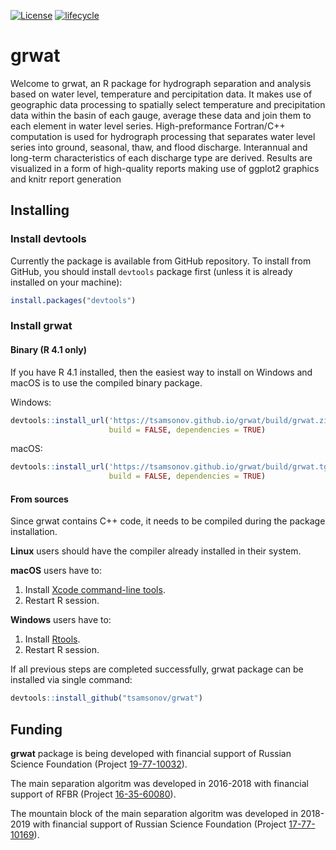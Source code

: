 [![License](http://img.shields.io/badge/license-GPL%20%28%3E=%202%29-brightgreen.svg?style=flat)](http://www.gnu.org/licenses/gpl-2.0.html)
[![lifecycle](https://img.shields.io/badge/lifecycle-experimental-orange.svg)](https://www.tidyverse.org/lifecycle/#experimental)

# grwat

Welcome to grwat, an R package for hydrograph separation and analysis based on water level, temperature and percipitation data. It makes use of geographic data processing to spatially select temperature and precipitation data within the basin of each gauge, average these data and join them to each element in water level series. High-preformance Fortran/C++ computation is used for hydrograph processing that separates water level series into ground, seasonal, thaw, and flood discharge. Interannual and long-term characteristics of each discharge type are derived. Results are visualized in a form of high-quality reports making use of ggplot2 graphics and knitr report generation

## Installing

### Install devtools 

Currently the package is available from GitHub repository. To install from GitHub, you should install `devtools` package first (unless it is already installed on your machine):

```r
install.packages("devtools")
```

### Install grwat

#### Binary (R 4.1 only) 

If you have R 4.1 installed, then the easiest way to install on Windows and macOS is to use the compiled binary package. 

Windows:
```r
devtools::install_url('https://tsamsonov.github.io/grwat/build/grwat.zip', 
                      build = FALSE, dependencies = TRUE)
```

macOS:
```r
devtools::install_url('https://tsamsonov.github.io/grwat/build/grwat.tgz', 
                      build = FALSE, dependencies = TRUE)
```

#### From sources

Since grwat contains C++ code, it needs to be compiled during the package installation. 

__Linux__ users should have the compiler already installed in their system. 

__macOS__ users have to:

1. Install [Xcode command-line tools](https://developer.apple.com/download/more/).
2. Restart R session.

__Windows__ users have to:

1. Install [Rtools](https://cran.r-project.org/bin/windows/Rtools/).
2. Restart R session.

If all previous steps are completed successfully, grwat package can be installed via single command:
```r
devtools::install_github("tsamsonov/grwat")
```

## Funding

__grwat__ package is being developed with financial support of Russian Science Foundation (Project [19-77-10032](https://rscf.ru/upload/iblock/329/3294f294b9a3a424e3044797a0e6bd6f.pdf)).

The main separation algoritm was developed in 2016-2018 with financial support of RFBR (Project [16-35-60080](http://www.rfbr.ru/rffi/ru/project_search/o_2031785)).

The mountain block of the main separation algoritm was developed in 2018-2019 with financial support of Russian Science Foundation (Project [17-77-10169](http://rscf.ru/sites/default/files/docfiles/ONG_2017.pdf)).
